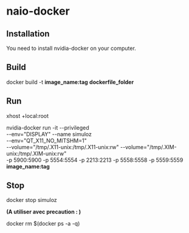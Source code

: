 # naio-docker

## Installation

You need to install nvidia-docker on your computer.

## Build

docker build -t **image_name:tag** **dockerfile_folder**

## Run

xhost +local:root

nvidia-docker run -it --privileged \
    --env="DISPLAY" --name simuloz\
    --env="QT_X11_NO_MITSHM=1" \
    --volume="/tmp/.X11-unix:/tmp/.X11-unix:rw" --volume="/tmp/.XIM-unix:/tmp/.XIM-unix:rw" \
   -p 5900:5900 -p 5554:5554 -p 2213:2213 -p 5558:5558 -p 5559:5559 **image_name:tag**

## Stop

docker stop simuloz    

**(A utiliser avec precaution : )**

docker rm $(docker ps -a -q)
